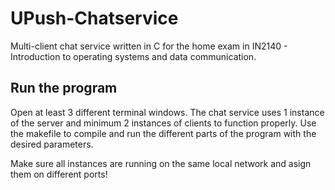 # UPush-Chatservice

Multi-client chat service written in C for the home exam in IN2140 - Introduction to operating systems and data communication.

## Run the program

Open at least 3 different terminal windows. The chat service uses 1 instance of the server and minimum 2 instances of clients to function properly.
Use the makefile to compile and run the different parts of the program with the desired parameters.

Make sure all instances are running on the same local network and asign them on different ports!
